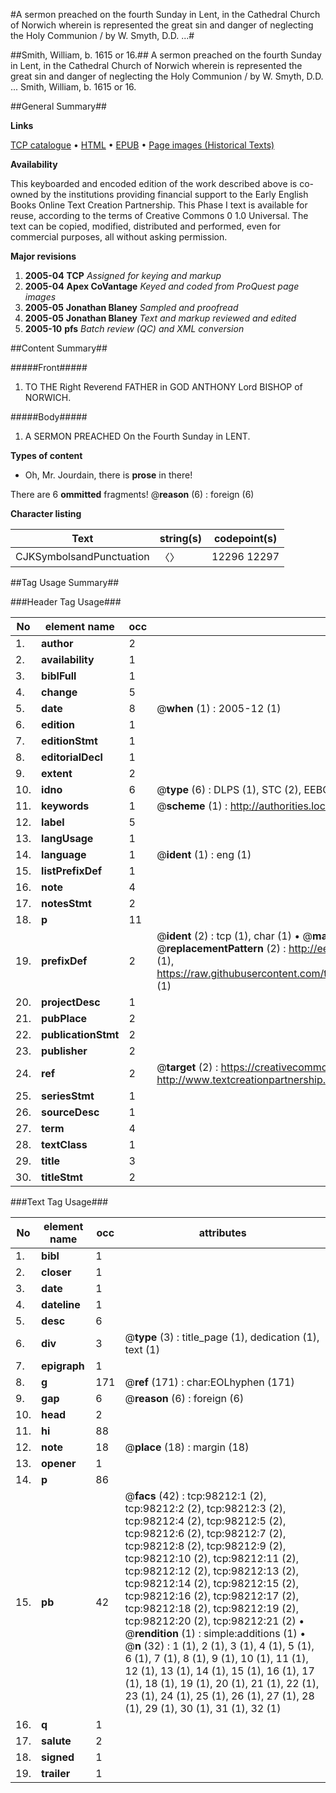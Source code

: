 #A sermon preached on the fourth Sunday in Lent, in the Cathedral Church of Norwich wherein is represented the great sin and danger of neglecting the Holy Communion / by W. Smyth, D.D. ...#

##Smith, William, b. 1615 or 16.##
A sermon preached on the fourth Sunday in Lent, in the Cathedral Church of Norwich wherein is represented the great sin and danger of neglecting the Holy Communion / by W. Smyth, D.D. ...
Smith, William, b. 1615 or 16.

##General Summary##

**Links**

[TCP catalogue](http://www.ota.ox.ac.uk/tcp/)  • 
[HTML](http://tei.it.ox.ac.uk/tcp/Texts-HTML/free/A60/A60611.html)  • 
[EPUB](http://tei.it.ox.ac.uk/tcp/Texts-EPUB/free/A60/A60611.epub) • 
[Page images (Historical Texts)](https://data.historicaltexts.jisc.ac.uk/view?pubId=eebo-13164187e&pageId=eebo-13164187e-98212-1)

**Availability**

This keyboarded and encoded edition of the
	       work described above is co-owned by the institutions
	       providing financial support to the Early English Books
	       Online Text Creation Partnership. This Phase I text is
	       available for reuse, according to the terms of Creative
	       Commons 0 1.0 Universal. The text can be copied,
	       modified, distributed and performed, even for
	       commercial purposes, all without asking permission.

**Major revisions**

1. __2005-04__ __TCP__ *Assigned for keying and markup*
1. __2005-04__ __Apex CoVantage__ *Keyed and coded from ProQuest page images*
1. __2005-05__ __Jonathan Blaney__ *Sampled and proofread*
1. __2005-05__ __Jonathan Blaney__ *Text and markup reviewed and edited*
1. __2005-10__ __pfs__ *Batch review (QC) and XML conversion*

##Content Summary##

#####Front#####

1. TO THE Right Reverend FATHER in GOD ANTHONY Lord BISHOP of NORWICH.

#####Body#####

1. A SERMON PREACHED On the Fourth Sunday in LENT.

**Types of content**

  * Oh, Mr. Jourdain, there is **prose** in there!

There are 6 **ommitted** fragments! 
 @__reason__ (6) : foreign (6)

**Character listing**


|Text|string(s)|codepoint(s)|
|---|---|---|
|CJKSymbolsandPunctuation|〈〉|12296 12297|

##Tag Usage Summary##

###Header Tag Usage###

|No|element name|occ|attributes|
|---|---|---|---|
|1.|__author__|2||
|2.|__availability__|1||
|3.|__biblFull__|1||
|4.|__change__|5||
|5.|__date__|8| @__when__ (1) : 2005-12 (1)|
|6.|__edition__|1||
|7.|__editionStmt__|1||
|8.|__editorialDecl__|1||
|9.|__extent__|2||
|10.|__idno__|6| @__type__ (6) : DLPS (1), STC (2), EEBO-CITATION (1), OCLC (1), VID (1)|
|11.|__keywords__|1| @__scheme__ (1) : http://authorities.loc.gov/ (1)|
|12.|__label__|5||
|13.|__langUsage__|1||
|14.|__language__|1| @__ident__ (1) : eng (1)|
|15.|__listPrefixDef__|1||
|16.|__note__|4||
|17.|__notesStmt__|2||
|18.|__p__|11||
|19.|__prefixDef__|2| @__ident__ (2) : tcp (1), char (1)  •  @__matchPattern__ (2) : ([0-9\-]+):([0-9IVX]+) (1), (.+) (1)  •  @__replacementPattern__ (2) : http://eebo.chadwyck.com/downloadtiff?vid=$1&page=$2 (1), https://raw.githubusercontent.com/textcreationpartnership/Texts/master/tcpchars.xml#$1 (1)|
|20.|__projectDesc__|1||
|21.|__pubPlace__|2||
|22.|__publicationStmt__|2||
|23.|__publisher__|2||
|24.|__ref__|2| @__target__ (2) : https://creativecommons.org/publicdomain/zero/1.0/ (1), http://www.textcreationpartnership.org/docs/. (1)|
|25.|__seriesStmt__|1||
|26.|__sourceDesc__|1||
|27.|__term__|4||
|28.|__textClass__|1||
|29.|__title__|3||
|30.|__titleStmt__|2||


###Text Tag Usage###

|No|element name|occ|attributes|
|---|---|---|---|
|1.|__bibl__|1||
|2.|__closer__|1||
|3.|__date__|1||
|4.|__dateline__|1||
|5.|__desc__|6||
|6.|__div__|3| @__type__ (3) : title_page (1), dedication (1), text (1)|
|7.|__epigraph__|1||
|8.|__g__|171| @__ref__ (171) : char:EOLhyphen (171)|
|9.|__gap__|6| @__reason__ (6) : foreign (6)|
|10.|__head__|2||
|11.|__hi__|88||
|12.|__note__|18| @__place__ (18) : margin (18)|
|13.|__opener__|1||
|14.|__p__|86||
|15.|__pb__|42| @__facs__ (42) : tcp:98212:1 (2), tcp:98212:2 (2), tcp:98212:3 (2), tcp:98212:4 (2), tcp:98212:5 (2), tcp:98212:6 (2), tcp:98212:7 (2), tcp:98212:8 (2), tcp:98212:9 (2), tcp:98212:10 (2), tcp:98212:11 (2), tcp:98212:12 (2), tcp:98212:13 (2), tcp:98212:14 (2), tcp:98212:15 (2), tcp:98212:16 (2), tcp:98212:17 (2), tcp:98212:18 (2), tcp:98212:19 (2), tcp:98212:20 (2), tcp:98212:21 (2)  •  @__rendition__ (1) : simple:additions (1)  •  @__n__ (32) : 1 (1), 2 (1), 3 (1), 4 (1), 5 (1), 6 (1), 7 (1), 8 (1), 9 (1), 10 (1), 11 (1), 12 (1), 13 (1), 14 (1), 15 (1), 16 (1), 17 (1), 18 (1), 19 (1), 20 (1), 21 (1), 22 (1), 23 (1), 24 (1), 25 (1), 26 (1), 27 (1), 28 (1), 29 (1), 30 (1), 31 (1), 32 (1)|
|16.|__q__|1||
|17.|__salute__|2||
|18.|__signed__|1||
|19.|__trailer__|1||
